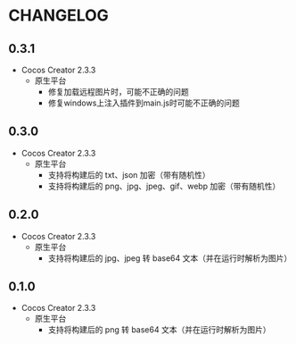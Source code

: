 # CHANGELOG

## 0.3.1

* Cocos Creator 2.3.3
  * 原生平台
    * 修复加载远程图片时，可能不正确的问题
    * 修复windows上注入插件到main.js时可能不正确的问题

## 0.3.0 

* Cocos Creator 2.3.3
  * 原生平台
    * 支持将构建后的 txt、json 加密（带有随机性）
    * 支持将构建后的 png、jpg、jpeg、gif、webp 加密（带有随机性）

## 0.2.0 

* Cocos Creator 2.3.3
  * 原生平台
    * 支持将构建后的 jpg、jpeg 转 base64 文本（并在运行时解析为图片）

## 0.1.0 

* Cocos Creator 2.3.3
  * 原生平台
    * 支持将构建后的 png 转 base64 文本（并在运行时解析为图片）
